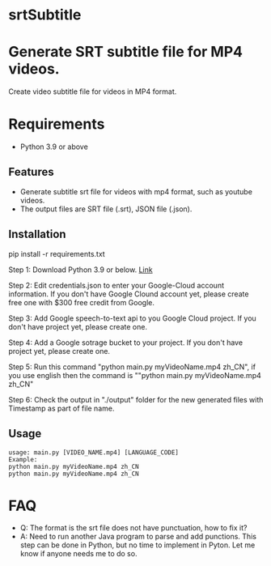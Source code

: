 # srtSubtitle

# Generate SRT subtitle file for MP4 videos.
Create video subtitle file for videos in MP4 format.

# Requirements
* Python 3.9 or above

## Features
- Generate subtitle srt file for videos with mp4 format, such as youtube videos.
- The output files are SRT file (.srt), JSON file (.json).

## Installation
pip install -r requirements.txt



Step 1: Download Python 3.9 or below. [Link](https://www.python.org/downloads/release/python-3912/)

Step 2: Edit credentials.json to enter your Google-Cloud account information. If you don't have Google Clound account yet, please create free one with $300 free credit from Google.

Step 3: Add Google speech-to-text api to you Google Cloud project. If you don't have project yet, please create one.

Step 4: Add a Google sotrage bucket to your project. If you don't have project yet, please create one.

Step 5: Run this command "python main.py myVideoName.mp4 zh_CN", if you use english then the command is ""python main.py myVideoName.mp4 zh_CN"

Step 6: Check the output in "./output" folder for the new generated files with Timestamp as part of file name.


## Usage
```
usage: main.py [VIDEO_NAME.mp4] [LANGUAGE_CODE]
Example:
python main.py myVideoName.mp4 zh_CN
python main.py myVideoName.mp4 zh_CN

```

# FAQ

- Q: The format is the srt file does not have punctuation, how to fix it?
- A: Need to run another Java program to parse and add punctions. This step can be done in Python, but no time to implement in Pyton. Let me know if anyone needs me to do so.
